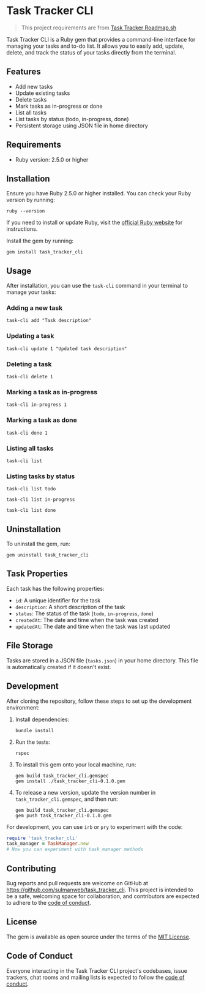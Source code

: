 # Task Tracker CLI

> This project requirements are from [Task Tracker Roadmap.sh](https://roadmap.sh/projects/task-tracker)

Task Tracker CLI is a Ruby gem that provides a command-line interface for managing your tasks and to-do list. It allows you to easily add, update, delete, and track the status of your tasks directly from the terminal.

## Features

- Add new tasks
- Update existing tasks
- Delete tasks
- Mark tasks as in-progress or done
- List all tasks
- List tasks by status (todo, in-progress, done)
- Persistent storage using JSON file in home directory

## Requirements

- Ruby version: 2.5.0 or higher

## Installation

Ensure you have Ruby 2.5.0 or higher installed. You can check your Ruby version by running:

```
ruby --version
```

If you need to install or update Ruby, visit the [official Ruby website](https://www.ruby-lang.org/en/documentation/installation/) for instructions.

Install the gem by running:

```
gem install task_tracker_cli
```

## Usage

After installation, you can use the `task-cli` command in your terminal to manage your tasks:

### Adding a new task

```
task-cli add "Task description"
```

### Updating a task

```
task-cli update 1 "Updated task description"
```

### Deleting a task

```
task-cli delete 1
```

### Marking a task as in-progress

```
task-cli in-progress 1
```

### Marking a task as done

```
task-cli done 1
```

### Listing all tasks

```
task-cli list
```

### Listing tasks by status


```
task-cli list todo
```

```
task-cli list in-progress
```

```
task-cli list done
```

## Uninstallation

To uninstall the gem, run:

```
gem uninstall task_tracker_cli
```

## Task Properties

Each task has the following properties:

- `id`: A unique identifier for the task
- `description`: A short description of the task
- `status`: The status of the task (`todo`, `in-progress`, `done`)
- `createdAt`: The date and time when the task was created
- `updatedAt`: The date and time when the task was last updated

## File Storage

Tasks are stored in a JSON file (`tasks.json`) in your home directory. This file is automatically created if it doesn't exist.

## Development

After cloning the repository, follow these steps to set up the development environment:

1. Install dependencies:
   ```
   bundle install
   ```

2. Run the tests:
   ```
   rspec
   ```

3. To install this gem onto your local machine, run:
   ```
   gem build task_tracker_cli.gemspec
   gem install ./task_tracker_cli-0.1.0.gem
   ```

4. To release a new version, update the version number in `task_tracker_cli.gemspec`, and then run:
   ```
   gem build task_tracker_cli.gemspec
   gem push task_tracker_cli-0.1.0.gem
   ```

For development, you can use `irb` or `pry` to experiment with the code:

```ruby
require 'task_tracker_cli'
task_manager = TaskManager.new
# Now you can experiment with task_manager methods
```

## Contributing

Bug reports and pull requests are welcome on GitHub at https://github.com/sulmanweb/task_tracker_cli. This project is intended to be a safe, welcoming space for collaboration, and contributors are expected to adhere to the [code of conduct](https://github.com/sulmanweb/task_tracker_cli/blob/main/CODE_OF_CONDUCT.md).

## License

The gem is available as open source under the terms of the [MIT License](https://opensource.org/licenses/MIT).

## Code of Conduct

Everyone interacting in the Task Tracker CLI project's codebases, issue trackers, chat rooms and mailing lists is expected to follow the [code of conduct](https://github.com/sulmanweb/task_tracker_cli/blob/main/CODE_OF_CONDUCT.md).

